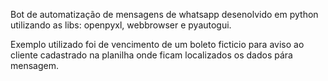 Bot de automatização de mensagens de whatsapp desenolvido em python utilizando as libs: openpyxl, webbrowser e pyautogui.

Exemplo utilizado foi de vencimento de um boleto ficticio para aviso ao cliente cadastrado na planilha onde ficam localizados os dados pára mensagem.
